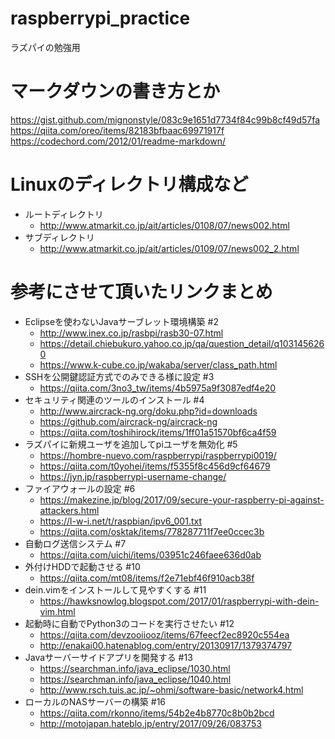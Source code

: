 # raspberrypi_practice
ラズパイの勉強用

# マークダウンの書き方とか
https://gist.github.com/mignonstyle/083c9e1651d7734f84c99b8cf49d57fa  
https://qiita.com/oreo/items/82183bfbaac69971917f  
https://codechord.com/2012/01/readme-markdown/  

# Linuxのディレクトリ構成など
- ルートディレクトリ
  - http://www.atmarkit.co.jp/ait/articles/0108/07/news002.html
- サブディレクトリ
  - http://www.atmarkit.co.jp/ait/articles/0109/07/news002_2.html

# 参考にさせて頂いたリンクまとめ
- Eclipseを使わないJavaサーブレット環境構築 #2
  - http://www.inex.co.jp/rasbpi/rasb30-07.html
  - https://detail.chiebukuro.yahoo.co.jp/qa/question_detail/q1031456260
  - https://www.k-cube.co.jp/wakaba/server/class_path.html
- SSHを公開鍵認証方式でのみできる様に設定 #3
  - https://qiita.com/3no3_tw/items/4b5975a9f3087edf4e20
- セキュリティ関連のツールのインストール #4
  - http://www.aircrack-ng.org/doku.php?id=downloads
  - https://github.com/aircrack-ng/aircrack-ng
  - https://qiita.com/toshihirock/items/1ff01a51570bf6ca4f59
- ラズパイに新規ユーザを追加してpiユーザを無効化 #5
  - https://hombre-nuevo.com/raspberrypi/raspberrypi0019/
  - https://qiita.com/t0yohei/items/f5355f8c456d9cf64679
  - https://jyn.jp/raspberrypi-username-change/
- ファイアウォールの設定 #6
  - https://makezine.jp/blog/2017/09/secure-your-raspberry-pi-against-attackers.html
  - https://l-w-i.net/t/raspbian/ipv6_001.txt
  - https://qiita.com/osktak/items/778287711f7ee0ccec3b
- 自動ログ送信システム #7
  - https://qiita.com/uichi/items/03951c246faee636d0ab
- 外付けHDDで起動させる #10
  - https://qiita.com/mt08/items/f2e71ebf46f910acb38f
- dein.vimをインストールして見やすくする #11
  - https://hawksnowlog.blogspot.com/2017/01/raspberrypi-with-dein-vim.html
- 起動時に自動でPython3のコードを実行させたい #12
  - https://qiita.com/devzooiiooz/items/67feecf2ec8920c554ea
  - http://enakai00.hatenablog.com/entry/20130917/1379374797
- Javaサーバーサイドアプリを開発する #13
  - https://searchman.info/java_eclipse/1030.html
  - https://searchman.info/java_eclipse/1040.html
  - http://www.rsch.tuis.ac.jp/~ohmi/software-basic/network4.html
- ローカルのNASサーバーの構築 #16
  - https://qiita.com/rkonno/items/54b2e4b8770c8b0b2bcd
  - http://motojapan.hateblo.jp/entry/2017/09/26/083753

